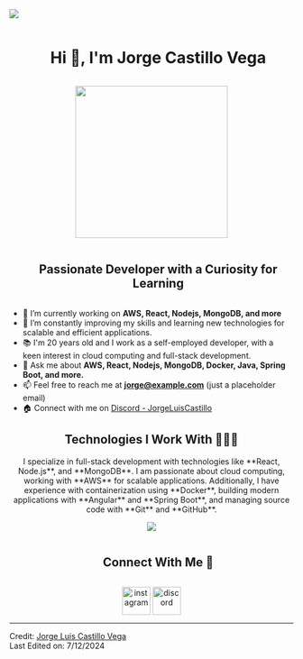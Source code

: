 <!--horizontal divider(gradiant)-->
<img src="https://user-images.githubusercontent.com/73097560/115834477-dbab4500-a447-11eb-908a-139a6edaec5c.gif">

<!--h1 without bottom border-->
<div id="user-content-toc">
  <ul align="center">
    <summary><h1 style="display: inline-block">Hi 👋, I'm Jorge Castillo Vega</h1></summary>
  </ul>
</div>

<!--- snake -->
<div align="center">
  <p align='center'>
    <img src="https://media.giphy.com/media/QvpqTCiEcwtvx6wwJK/giphy.gif" width="270" height="270" frameBorder="0" class="giphy-embed" allowFullScreen>
</p>

</div>

<!--h2 without bottom border-->
<div id="user-content-toc">
  <ul align="center">
    <summary><h2 style="display: inline-block">Passionate Developer with a Curiosity for Learning</h2></summary>
  </ul>
</div>

<!--Intro start-->
- 🔭 I’m currently working on **AWS, React, Nodejs, MongoDB, and more**
- 🌱 I’m constantly improving my skills and learning new technologies for scalable and efficient applications.
- 📚 I'm 20 years old and I work as a self-employed developer, with a keen interest in cloud computing and full-stack development.
- 💬 Ask me about **AWS, React, Nodejs, MongoDB, Docker, Java, Spring Boot, and more.**
- 📫 Feel free to reach me at **jorge@example.com** (just a placeholder email)
- 🏠 Connect with me on [Discord - JorgeLuisCastillo](https://discordapp.com/users/957722095381540874)
<!--Intro end-->

<!--Tech stack description-->
<div align="center">
  <h2>Technologies I Work With 👨🏻‍💻</h2>
  <p>
    I specialize in full-stack development with technologies like **React, Node.js**, and **MongoDB**.  
    I am passionate about cloud computing, working with **AWS** for scalable applications.  
    Additionally, I have experience with containerization using **Docker**, building modern applications with **Angular** and **Spring Boot**, and managing source code with **Git** and **GitHub**.
  </p>
</div>

<!-- Tech stack icons -->
<p align="center">
  <a href="https://skillicons.dev">
    <img src="https://skillicons.dev/icons?i=html,java,js,docker,angular,spring,git,github,mysql,postgres,postman&perline=6" />
  </a>
</p>


<!-- Connect with me -->
<!--h2 without bottom border-->
<div id="user-content-toc">
  <ul align="center">
    <summary><h2 style="display: inline-block">Connect With Me 🤝</h2></summary>
  </ul>
</div>

<!--icons and links-->
<p align="center">
<a href="https://www.instagram.com/jorge_luis_castillo/" target="blank"><img align="center" src="https://user-images.githubusercontent.com/88904952/234981169-2dd1e58f-4b7e-468c-8213-034ba62156c3.png" alt="instagram" height="50" width="50" /></a>
<a href="https://discordapp.com/users/957722095381540874" target="blank"><img align="center" src="https://user-images.githubusercontent.com/88904952/234982627-019fd336-6248-453c-9b05-97c13fd1d207.png" alt="discord" height="50" width="50" /></a>
</p>


----------------------------------------------------------------------  
Credit: [Jorge Luis Castillo Vega](https://github.com/jorgecastillo)  
Last Edited on: 7/12/2024
